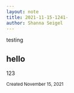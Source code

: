 ```yaml
---
layout: note
title: 2021-11-15-1241-
author: Shanna Seigel
---
```


testing

## hello

123



<small>Created November 15, 2021</small>